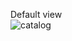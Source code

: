 Default view  
![catalog](https://github.com/bikkuri/BEM/blob/master/uncategorized/catalog/product-card.png?raw=true "Button")